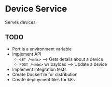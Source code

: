 # Device Service

Serves devices

## TODO

* Port is a environment variable
* Implement API
  * `GET /<mac>` --> Gets details about a device
  * `POST /<mac>` w/ payload --> Update a device
* Implement integration tests
* Create Dockerfile for distribution
* Create deployment files for k8s
